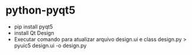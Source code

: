 # python-pyqt5

- pip install pyqt5
- install Qt Design
- Executar comando para atualizar arquivo design.ui e class design.py > pyuic5 design.ui -o design.py